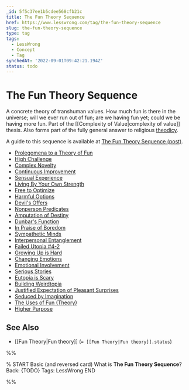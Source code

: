 ```yaml
---
_id: 5f5c37ee1b5cdee568cfb21c
title: The Fun Theory Sequence
href: https://www.lesswrong.com/tag/the-fun-theory-sequence
slug: the-fun-theory-sequence
type: tag
tags:
  - LessWrong
  - Concept
  - Tag
synchedAt: '2022-09-01T09:42:21.194Z'
status: todo
---
```


# The Fun Theory Sequence

A concrete theory of transhuman values. How much fun is there in the universe; will we ever run out of fun; are we having fun yet; could we be having more fun. Part of the [[Complexity of Value|complexity of value]] thesis. Also forms part of the fully general answer to religious [theodicy](https://wiki.lesswrong.com/wiki/theodicy).

A guide to this sequence is available at [The Fun Theory Sequence (post)](http://lesswrong.com/lw/xy/the_fun_theory_sequence/).

- [Prolegomena to a Theory of Fun](http://lesswrong.com/lw/wv/prolegomena_to_a_theory_of_fun/)
- [High Challenge](http://lesswrong.com/lw/ww/high_challenge/)
- [Complex Novelty](http://lesswrong.com/lw/wx/complex_novelty/)
- [Continuous Improvement](http://lesswrong.com/lw/xk/continuous_improvement/)
- [Sensual Experience](http://lesswrong.com/lw/wy/sensual_experience/)
- [Living By Your Own Strength](http://lesswrong.com/lw/wz/living_by_your_own_strength/)
- [Free to Optimize](http://lesswrong.com/lw/xb/free_to_optimize/)
- [Harmful Options](http://lesswrong.com/lw/x2/harmful_options/)
- [Devil's Offers](http://lesswrong.com/lw/x3/devils_offers/)
- [Nonperson Predicates](http://lesswrong.com/lw/x4/nonperson_predicates/)
- [Amputation of Destiny](http://lesswrong.com/lw/x8/amputation_of_destiny/)
- [Dunbar's Function](http://lesswrong.com/lw/x9/dunbars_function/)
- [In Praise of Boredom](http://lesswrong.com/lw/xr/in_praise_of_boredom/)
- [Sympathetic Minds](http://lesswrong.com/lw/xs/sympathetic_minds/)
- [Interpersonal Entanglement](http://lesswrong.com/lw/xt/interpersonal_entanglement/)
- [Failed Utopia #4-2](http://lesswrong.com/lw/xu/failed_utopia_42/)
- [Growing Up is Hard](http://lesswrong.com/lw/xd/growing_up_is_hard/)
- [Changing Emotions](http://lesswrong.com/lw/xe/changing_emotions/)
- [Emotional Involvement](http://lesswrong.com/lw/xg/emotional_involvement/)
- [Serious Stories](http://lesswrong.com/lw/xi/serious_stories/)
- [Eutopia is Scary](http://lesswrong.com/lw/xl/eutopia_is_scary/)
- [Building Weirdtopia](http://lesswrong.com/lw/xm/building_weirdtopia/)
- [Justified Expectation of Pleasant Surprises](http://lesswrong.com/lw/xo/justified_expectation_of_pleasant_surprises/)
- [Seduced by Imagination](http://lesswrong.com/lw/xp/seduced_by_imagination/)
- [The Uses of Fun (Theory)](http://lesswrong.com/lw/xc/the_uses_of_fun_theory/)
- [Higher Purpose](http://lesswrong.com/lw/xw/higher_purpose/)

## See Also

- [[Fun Theory|Fun theory]] (`= [[Fun Theory|Fun theory]].status`)


%%

% START
Basic (and reversed card)
What is **The Fun Theory Sequence**?
Back: {TODO}
Tags: LessWrong
END

%%
	
